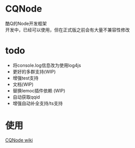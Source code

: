 # CQNode
酷Q的Node开发框架  
开发中，已经可以使用，但在正式版之前会有大量不兼容性修改

# todo
- 将console.log信息改为使用log4js
- 更好的多群支持(WIP)
- 增强test支持
- 文档(WIP)
- 替换lemoc插件依赖 (WIP)
- 自动获取qqid
- 增强自动补全支持/ts支持

# 使用
[CQNode wiki](https://github.com/dislido/cqnode/wiki)